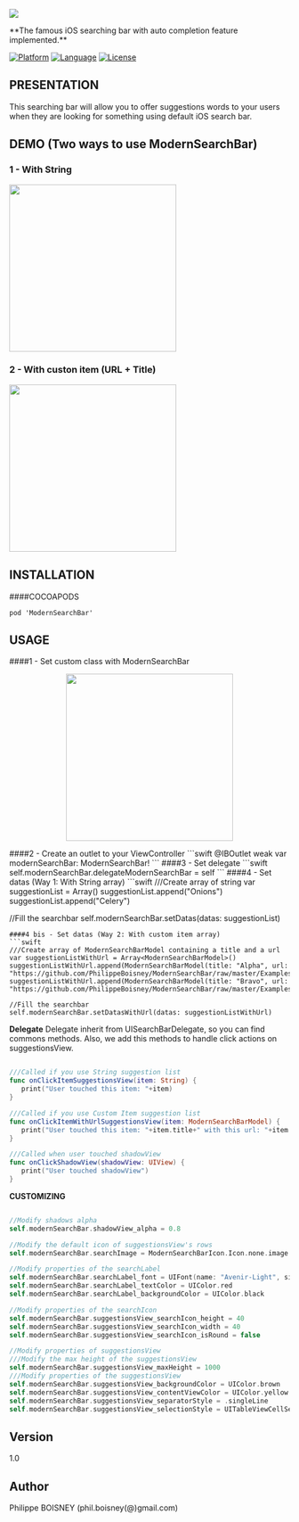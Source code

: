 <p>
 <img src ="https://github.com/PhilippeBoisney/ModernSearchBar/raw/master/Examples%20Url/bandeau.png"/>
</p>
**The famous iOS searching bar with auto completion feature implemented.**

[![Platform](http://img.shields.io/badge/platform-ios-blue.svg?style=flat
)](https://developer.apple.com/iphone/index.action)
[![Language](http://img.shields.io/badge/language-swift-brightgreen.svg?style=flat
)](https://developer.apple.com/swift)
[![License](http://img.shields.io/badge/license-MIT-lightgrey.svg?style=flat
)](http://mit-license.org)

## PRESENTATION
This searching bar will allow you to offer suggestions words to your users when they are looking for something using default iOS search bar.


## DEMO (Two ways to use ModernSearchBar)
<p align="center">
 <h3>1 - With String</h3>
 <img src ="https://github.com/PhilippeBoisney/ModernSearchBar/raw/master/Gifs/Gif_simple_list.gif", height=300/>
 <h3>2 - With custon item (URL + Title)</h3>
 <img src ="https://github.com/PhilippeBoisney/ModernSearchBar/raw/master/Gifs/Gif_complex_list.gif", height=300/>
 
</p>

## INSTALLATION
####COCOAPODS
```
pod 'ModernSearchBar'
```


## USAGE
####1 - Set custom class with ModernSearchBar
<p align="center">
 <img src ="https://github.com/PhilippeBoisney/ModernSearchBar/raw/master/Examples%20Url/usage_1.png", height=300/> 
</p>
####2 - Create an outlet to your ViewController
```swift
 @IBOutlet weak var modernSearchBar: ModernSearchBar!
 ```
####3 - Set delegate
 ```swift
 self.modernSearchBar.delegateModernSearchBar = self
 ```
####4 - Set datas (Way 1: With String array)
 ```swift
 ///Create array of string
 var suggestionList = Array<String>()
 suggestionList.append("Onions")
 suggestionList.append("Celery")
 
 //Fill the searchbar
 self.modernSearchBar.setDatas(datas: suggestionList)
 ```
####4 bis - Set datas (Way 2: With custom item array)
 ```swift
 ///Create array of ModernSearchBarModel containing a title and a url
 var suggestionListWithUrl = Array<ModernSearchBarModel>()
 suggestionListWithUrl.append(ModernSearchBarModel(title: "Alpha", url: "https://github.com/PhilippeBoisney/ModernSearchBar/raw/master/Examples%20Url/exampleA.png"))
 suggestionListWithUrl.append(ModernSearchBarModel(title: "Bravo", url: "https://github.com/PhilippeBoisney/ModernSearchBar/raw/master/Examples%20Url/exampleB.png"))
 
 //Fill the searchbar
 self.modernSearchBar.setDatasWithUrl(datas: suggestionListWithUrl)
 ```
**Delegate**
Delegate inherit from UISearchBarDelegate, so you can find commons methods. Also, we add this methods to handle click actions on suggestionsView.
 ```swift
 
///Called if you use String suggestion list
func onClickItemSuggestionsView(item: String) {
    print("User touched this item: "+item)
}

///Called if you use Custom Item suggestion list
func onClickItemWithUrlSuggestionsView(item: ModernSearchBarModel) {
    print("User touched this item: "+item.title+" with this url: "+item.url.description)
}

///Called when user touched shadowView
func onClickShadowView(shadowView: UIView) {
    print("User touched shadowView")
}
 
 ``` 
 **CUSTOMIZING**
 
 ```swift

//Modify shadows alpha
self.modernSearchBar.shadowView_alpha = 0.8

//Modify the default icon of suggestionsView's rows
self.modernSearchBar.searchImage = ModernSearchBarIcon.Icon.none.image

//Modify properties of the searchLabel
self.modernSearchBar.searchLabel_font = UIFont(name: "Avenir-Light", size: 30)
self.modernSearchBar.searchLabel_textColor = UIColor.red
self.modernSearchBar.searchLabel_backgroundColor = UIColor.black

//Modify properties of the searchIcon
self.modernSearchBar.suggestionsView_searchIcon_height = 40
self.modernSearchBar.suggestionsView_searchIcon_width = 40
self.modernSearchBar.suggestionsView_searchIcon_isRound = false

//Modify properties of suggestionsView
///Modify the max height of the suggestionsView
self.modernSearchBar.suggestionsView_maxHeight = 1000
///Modify properties of the suggestionsView
self.modernSearchBar.suggestionsView_backgroundColor = UIColor.brown
self.modernSearchBar.suggestionsView_contentViewColor = UIColor.yellow
self.modernSearchBar.suggestionsView_separatorStyle = .singleLine
self.modernSearchBar.suggestionsView_selectionStyle = UITableViewCellSelectionStyle.gray

  ```
  
## Version
1.0

## Author
Philippe BOISNEY (phil.boisney(@)gmail.com)
